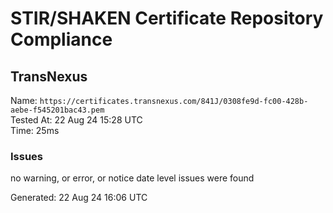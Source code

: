 # STIR/SHAKEN Certificate Repository Compliance

## TransNexus

Name: `https://certificates.transnexus.com/841J/0308fe9d-fc00-428b-aebe-f545201bac43.pem`\
Tested At: 22 Aug 24 15:28 UTC\
Time: 25ms

### Issues

no warning, or error, or notice date level issues were found

Generated: 22 Aug 24 16:06 UTC